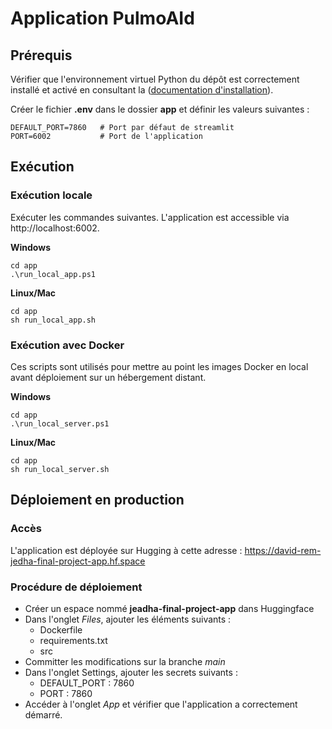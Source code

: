 
# Application PulmoAId

## Prérequis

Vérifier que l'environnement virtuel Python du dépôt est correctement installé et activé en consultant la ([documentation d'installation](../README.md#installation)).

Créer le fichier **.env** dans le dossier **app** et définir les valeurs suivantes :

```
DEFAULT_PORT=7860   # Port par défaut de streamlit
PORT=6002           # Port de l'application
```

## Exécution

### Exécution locale

Exécuter les commandes suivantes. L'application est accessible via http://localhost:6002.

**Windows**

```
cd app
.\run_local_app.ps1
```

**Linux/Mac**

```
cd app
sh run_local_app.sh
```

### Exécution avec Docker

Ces scripts sont utilisés pour mettre au point les images Docker en local avant déploiement sur un hébergement distant.

**Windows**

```
cd app
.\run_local_server.ps1
```

**Linux/Mac**

```
cd app
sh run_local_server.sh
```

## Déploiement en production

### Accès

L'application est déployée sur Hugging à cette adresse : https://david-rem-jedha-final-project-app.hf.space

### Procédure de déploiement

- Créer un espace nommé **jeadha-final-project-app** dans Huggingface
- Dans l'onglet *Files*, ajouter les éléments suivants :
  - Dockerfile
  - requirements.txt
  - src
- Committer les modifications sur la branche *main*
- Dans l'onglet Settings, ajouter les secrets suivants :
  - DEFAULT_PORT : 7860
  - PORT : 7860
- Accéder à l'onglet *App* et vérifier que l'application a correctement démarré.
